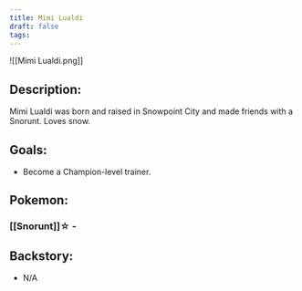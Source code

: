 ```yaml
---
title: Mimi Lualdi
draft: false
tags:
---
```

![[Mimi Lualdi.png]]
## Description:
Mimi Lualdi was born and raised in Snowpoint City and made friends with a Snorunt. Loves snow.

## Goals:
- Become a Champion-level trainer.

## Pokemon:

### [[Snorunt]]☆ -


## Backstory:
- N/A
